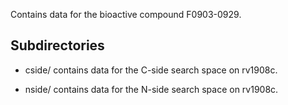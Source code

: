 Contains data for the bioactive compound F0903-0929.

## Subdirectories

- cside/ contains data for the C-side search space on rv1908c.

- nside/ contains data for the N-side search space on rv1908c.

